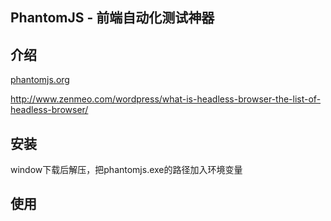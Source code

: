 ## PhantomJS - 前端自动化测试神器

介绍
----
[phantomjs.org](http://phantomjs.org/)  

<http://www.zenmeo.com/wordpress/what-is-headless-browser-the-list-of-headless-browser/>

安装
----
window下载后解压，把phantomjs.exe的路径加入环境变量

使用
----